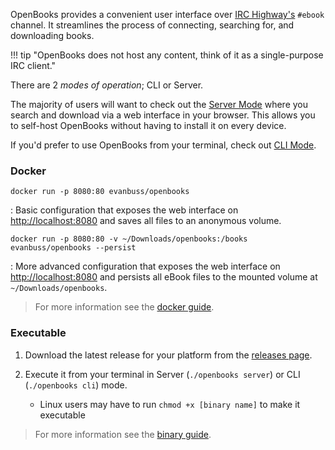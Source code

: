 OpenBooks provides a convenient user interface over [IRC Highway's](https://irchighway.net/) `#ebook` channel.
It streamlines the process of connecting, searching for, and downloading books.

!!! tip "OpenBooks does not host any content, think of it as a single-purpose IRC client."

There are 2 _modes of operation_; CLI or Server.

The majority of users will want to check out the [Server Mode](./configuration.md) where you search and download via a web interface in your browser.
This allows you to self-host OpenBooks without having to install it on every device.

If you'd prefer to use OpenBooks from your terminal, check out [CLI Mode](./configuration.md).

### Docker

`docker run -p 8080:80 evanbuss/openbooks`

: Basic configuration that exposes the web interface on [http://localhost:8080](http://localhost:8080) and saves all files to an anonymous volume.

`docker run -p 8080:80 -v ~/Downloads/openbooks:/books evanbuss/openbooks --persist`

: More advanced configuration that exposes the web interface on [http://localhost:8080](http://localhost:8080) and persists all eBook files to the mounted volume at `~/Downloads/openbooks`.

> For more information see the [docker guide](./setup/docker.md).

### Executable

1. Download the latest release for your platform from the [releases page](https://github.com/evan-buss/openbooks/releases).
2. Execute it from your terminal in Server (`./openbooks server`) or CLI (`./openbooks cli`) mode.

   - Linux users may have to run `chmod +x [binary name]` to make it executable

> For more information see the [binary guide](./setup/binary.md).
